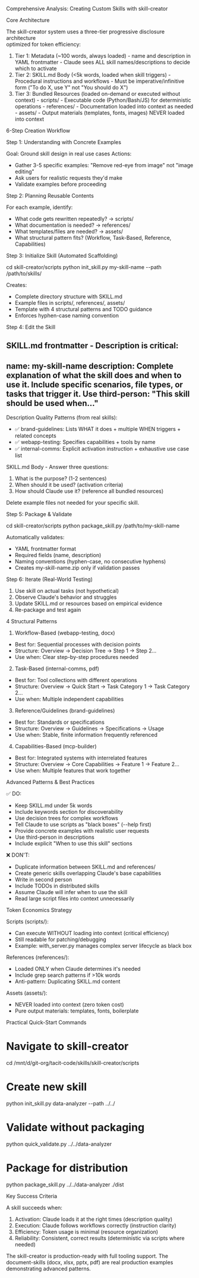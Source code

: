 Comprehensive Analysis: Creating Custom Skills with skill-creator

  Core Architecture

  The skill-creator system uses a three-tier progressive disclosure architecture       
  optimized for token efficiency:

  1. Tier 1: Metadata (~100 words, always loaded)
    - name and description in YAML frontmatter
    - Claude sees ALL skill names/descriptions to decide which to activate
  2. Tier 2: SKILL.md Body (<5k words, loaded when skill triggers)
    - Procedural instructions and workflows
    - Must be imperative/infinitive form ("To do X, use Y" not "You should do X")      
  3. Tier 3: Bundled Resources (loaded on-demand or executed without context)
    - scripts/ - Executable code (Python/Bash/JS) for deterministic operations
    - references/ - Documentation loaded into context as needed
    - assets/ - Output materials (templates, fonts, images) NEVER loaded into
  context

  6-Step Creation Workflow

  Step 1: Understanding with Concrete Examples

  Goal: Ground skill design in real use cases
  Actions:
  - Gather 3-5 specific examples: "Remove red-eye from image" not "image editing"      
  - Ask users for realistic requests they'd make
  - Validate examples before proceeding

  Step 2: Planning Reusable Contents

  For each example, identify:
  - What code gets rewritten repeatedly? → scripts/
  - What documentation is needed? → references/
  - What templates/files are needed? → assets/
  - What structural pattern fits? (Workflow, Task-Based, Reference, Capabilities)      

  Step 3: Initialize Skill (Automated Scaffolding)

  cd skill-creator/scripts
  python init_skill.py my-skill-name --path /path/to/skills/

  Creates:
  - Complete directory structure with SKILL.md
  - Example files in scripts/, references/, assets/
  - Template with 4 structural patterns and TODO guidance
  - Enforces hyphen-case naming convention

  Step 4: Edit the Skill

  SKILL.md frontmatter - Description is critical:
  ---
  name: my-skill-name
  description: Complete explanation of what the skill does and when to use it.
  Include specific scenarios, file types, or tasks that trigger it. Use
  third-person: "This skill should be used when..."
  ---

  Description Quality Patterns (from real skills):
  - ✅ brand-guidelines: Lists WHAT it does + multiple WHEN triggers + related
  concepts
  - ✅ webapp-testing: Specifies capabilities + tools by name
  - ✅ internal-comms: Explicit activation instruction + exhaustive use case list      

  SKILL.md Body - Answer three questions:
  1. What is the purpose? (1-2 sentences)
  2. When should it be used? (activation criteria)
  3. How should Claude use it? (reference all bundled resources)

  Delete example files not needed for your specific skill.

  Step 5: Package & Validate

  cd skill-creator/scripts
  python package_skill.py /path/to/my-skill-name

  Automatically validates:
  - YAML frontmatter format
  - Required fields (name, description)
  - Naming conventions (hyphen-case, no consecutive hyphens)
  - Creates my-skill-name.zip only if validation passes

  Step 6: Iterate (Real-World Testing)

  1. Use skill on actual tasks (not hypothetical)
  2. Observe Claude's behavior and struggles
  3. Update SKILL.md or resources based on empirical evidence
  4. Re-package and test again

  4 Structural Patterns

  1. Workflow-Based (webapp-testing, docx)
  - Best for: Sequential processes with decision points
  - Structure: Overview → Decision Tree → Step 1 → Step 2...
  - Use when: Clear step-by-step procedures needed

  2. Task-Based (internal-comms, pdf)
  - Best for: Tool collections with different operations
  - Structure: Overview → Quick Start → Task Category 1 → Task Category 2...
  - Use when: Multiple independent capabilities

  3. Reference/Guidelines (brand-guidelines)
  - Best for: Standards or specifications
  - Structure: Overview → Guidelines → Specifications → Usage
  - Use when: Stable, finite information frequently referenced

  4. Capabilities-Based (mcp-builder)
  - Best for: Integrated systems with interrelated features
  - Structure: Overview → Core Capabilities → Feature 1 → Feature 2...
  - Use when: Multiple features that work together

  Advanced Patterns & Best Practices

  ✅ DO:
  - Keep SKILL.md under 5k words
  - Include keywords section for discoverability
  - Use decision trees for complex workflows
  - Tell Claude to use scripts as "black boxes" (--help first)
  - Provide concrete examples with realistic user requests
  - Use third-person in descriptions
  - Include explicit "When to use this skill" sections

  ❌ DON'T:
  - Duplicate information between SKILL.md and references/
  - Create generic skills overlapping Claude's base capabilities
  - Write in second person
  - Include TODOs in distributed skills
  - Assume Claude will infer when to use the skill
  - Read large script files into context unnecessarily

  Token Economics Strategy

  Scripts (scripts/):
  - Can execute WITHOUT loading into context (critical efficiency)
  - Still readable for patching/debugging
  - Example: with_server.py manages complex server lifecycle as black box

  References (references/):
  - Loaded ONLY when Claude determines it's needed
  - Include grep search patterns if >10k words
  - Anti-pattern: Duplicating SKILL.md content

  Assets (assets/):
  - NEVER loaded into context (zero token cost)
  - Pure output materials: templates, fonts, boilerplate

  Practical Quick-Start Commands

  # Navigate to skill-creator
  cd /mnt/d/git-org/tacit-code/skills/skill-creator/scripts

  # Create new skill
  python init_skill.py data-analyzer --path ../../

  # Validate without packaging
  python quick_validate.py ../../data-analyzer

  # Package for distribution
  python package_skill.py ../../data-analyzer ./dist

  Key Success Criteria

  A skill succeeds when:
  1. Activation: Claude loads it at the right times (description quality)
  2. Execution: Claude follows workflows correctly (instruction clarity)
  3. Efficiency: Token usage is minimal (resource organization)
  4. Reliability: Consistent, correct results (deterministic via scripts where
  needed)

  The skill-creator is production-ready with full tooling support. The
  document-skills (docx, xlsx, pptx, pdf) are real production examples
  demonstrating advanced patterns.